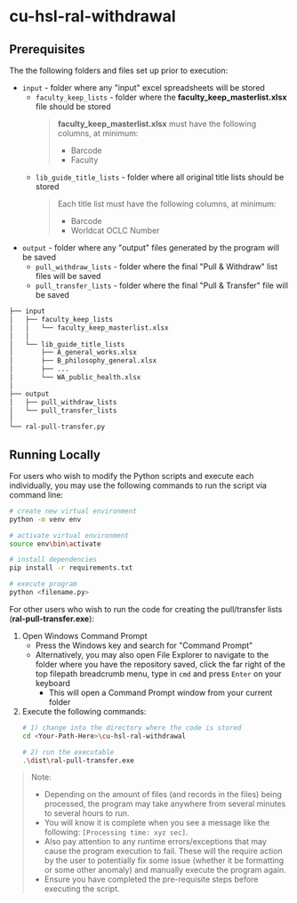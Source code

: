 # cu-hsl-ral-withdrawal

## Prerequisites
The the following folders and files set up prior to execution:
- `input` - folder where any "input" excel spreadsheets will be stored
    - `faculty_keep_lists` - folder where the **faculty_keep_masterlist.xlsx** file should be stored
        > **faculty_keep_masterlist.xlsx** must have the following columns, at minimum:
        > - Barcode
        > - Faculty
    - `lib_guide_title_lists` - folder where all original title lists should be stored
        > Each title list must have the following columns, at minimum:
        > - Barcode
        > - Worldcat OCLC Number
- `output` - folder where any "output" files generated by the program will be saved
    - `pull_withdraw_lists` - folder where the final "Pull & Withdraw" list files will be saved
    - `pull_transfer_lists` - folder where the final "Pull & Transfer" file will be saved

```bash
├── input
│   ├── faculty_keep_lists
│   │   └── faculty_keep_masterlist.xlsx
│   │   
│   └── lib_guide_title_lists
│       ├── A_general_works.xlsx
│       ├── B_philosophy_general.xlsx
│       ├── ...              
│       └── WA_public_health.xlsx
│   
├── output
│   ├── pull_withdraw_lists
│   └── pull_transfer_lists
│
└── ral-pull-transfer.py
```


## Running Locally

For users who wish to modify the Python scripts and execute each individually, you may use the following commands to run the script via command line:

```Bash
# create new virtual environment
python -m venv env

# activate virtual environment
source env\bin\activate

# install dependencies
pip install -r requirements.txt

# execute program
python <filename.py>
```  

For other users who wish to run the code for creating the pull/transfer lists (**ral-pull-transfer.exe**):  
1.  Open Windows Command Prompt
    - Press the Windows key and search for "Command Prompt"
    - Alternatively, you may also open File Explorer to navigate to the folder where you have the repository saved, click the far right of the top filepath breadcrumb menu, type in `cmd` and press `Enter` on your keyboard
        - This will open a Command Prompt window from your current folder
2.  Execute the following commands:
    ```Bash
    # 1) change into the directory where the code is stored
    cd <Your-Path-Here>\cu-hsl-ral-withdrawal

    # 2) run the executable
    .\dist\ral-pull-transfer.exe
    ```
>Note: 
> - Depending on the amount of files (and records in the files) being processed, the program may take anywhere from several minutes to several hours to run.  
>  - You will know it is complete when you see a message like the following: `[Processing time: xyz sec]`.  
> - Also pay attention to any runtime errors/exceptions that may cause the program execution to fail.  These will the require action by the user to potentially fix some issue (whether it be formatting or some other anomaly) and manually execute the program again.
> - Ensure you have completed the pre-requisite steps before executing the script.